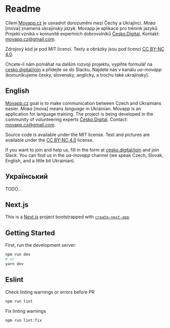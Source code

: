# Readme

Cílem [Movapp.cz](https://www.movapp.cz/) je usnadnit dorozumění mezi Čechy a Ukrajinci. *Mова* [mova] znamená ukrajinsky *jazyk*. Movapp je aplikace pro trénink jazyků. Projekt vzniká v komunitě expertních dobrovolníků [Česko.Digital](https://cesko.digital/). Kontakt: movapp.cz@gmail.com.

Zdrojový kód je pod MIT licencí. Texty a obrázky jsou pod licencí [CC BY-NC 4.0](https://creativecommons.org/licenses/by-nc/4.0/deed.cs).

Chcete-li nám pomáhat na dalším rozvoji projektu, vyplňte formulář na [cesko.digital/join](https://cesko.digital/join) a přidejte se do Slacku. Najdete nás v kanálu *ua-movapp* (komunikujeme česky, slovensky, anglicky, a trochu také ukrajinsky).


## English

[Movapp.cz](https://www.movapp.cz/) goal is to make communication between Czech and Ukrainians easier. *Mова* [mova] means *language* in Ukrainian. Movapp is an application for language training. The project is being developed in the community of volunteering experts [Česko.Digital](https://cesko.digital/). Contact: movapp.cz@gmail.com.

Source code is available under the MIT license. Text and pictures are available under the [CC BY-NC 4.0](https://creativecommons.org/licenses/by-nc/4.0/) license.

If you want to join and help us, fill in the form at [cesko.digital/join](https://cesko.digital/join) and join Slack. You can find us in the *ua-movapp* channel (we speak Czech, Slovak, English, and a little bit Ukrainian).

## Український

TODO...

## Next.js

This is a [Next.js](https://nextjs.org/) project bootstrapped with [`create-next-app`](https://github.com/vercel/next.js/tree/canary/packages/create-next-app).

## Getting Started

First, run the development server:

```bash
npm run dev
# or
yarn dev
```

## Eslint

Check linting warnings or errors before PR 

```bash
npm run lint
```

Fix linting warnings 

```bash
npm run lint:fix
```